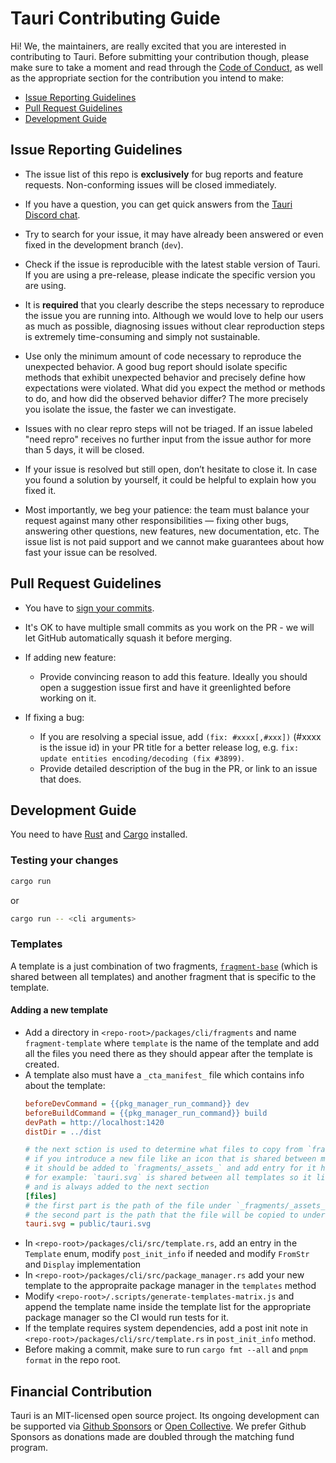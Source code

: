 # Tauri Contributing Guide

Hi! We, the maintainers, are really excited that you are interested in contributing to Tauri. Before submitting your contribution though, please make sure to take a moment and read through the [Code of Conduct](CODE_OF_CONDUCT.md), as well as the appropriate section for the contribution you intend to make:

- [Issue Reporting Guidelines](#issue-reporting-guidelines)
- [Pull Request Guidelines](#pull-request-guidelines)
- [Development Guide](#development-guide)

## Issue Reporting Guidelines

- The issue list of this repo is **exclusively** for bug reports and feature requests. Non-conforming issues will be closed immediately.

- If you have a question, you can get quick answers from the [Tauri Discord chat](https://discord.gg/SpmNs4S).

- Try to search for your issue, it may have already been answered or even fixed in the development branch (`dev`).

- Check if the issue is reproducible with the latest stable version of Tauri. If you are using a pre-release, please indicate the specific version you are using.

- It is **required** that you clearly describe the steps necessary to reproduce the issue you are running into. Although we would love to help our users as much as possible, diagnosing issues without clear reproduction steps is extremely time-consuming and simply not sustainable.

- Use only the minimum amount of code necessary to reproduce the unexpected behavior. A good bug report should isolate specific methods that exhibit unexpected behavior and precisely define how expectations were violated. What did you expect the method or methods to do, and how did the observed behavior differ? The more precisely you isolate the issue, the faster we can investigate.

- Issues with no clear repro steps will not be triaged. If an issue labeled "need repro" receives no further input from the issue author for more than 5 days, it will be closed.

- If your issue is resolved but still open, don’t hesitate to close it. In case you found a solution by yourself, it could be helpful to explain how you fixed it.

- Most importantly, we beg your patience: the team must balance your request against many other responsibilities — fixing other bugs, answering other questions, new features, new documentation, etc. The issue list is not paid support and we cannot make guarantees about how fast your issue can be resolved.

## Pull Request Guidelines

- You have to [sign your commits](https://docs.github.com/en/authentication/managing-commit-signature-verification/signing-commits).

- It's OK to have multiple small commits as you work on the PR - we will let GitHub automatically squash it before merging.

- If adding new feature:

  - Provide convincing reason to add this feature. Ideally you should open a suggestion issue first and have it greenlighted before working on it.

- If fixing a bug:
  - If you are resolving a special issue, add `(fix: #xxxx[,#xxx])` (#xxxx is the issue id) in your PR title for a better release log, e.g. `fix: update entities encoding/decoding (fix #3899)`.
  - Provide detailed description of the bug in the PR, or link to an issue that does.

## Development Guide

You need to have [Rust](https://www.rust-lang.org) and [Cargo](https://doc.rust-lang.org/cargo/getting-started/installation.html) installed.

### Testing your changes

```bash
cargo run
```

or

```bash
cargo run -- <cli arguments>
```

### Templates

A template is a just combination of two fragments, [`fragment-base`](../packages/cli/fragments/base) (which is shared between all templates) and another fragment that is specific to the template.

#### Adding a new template

- Add a directory in `<repo-root>/packages/cli/fragments` and name `fragment-template` where `template` is the name of the template and add all the files you need there as they should appear after the template is created.
- A template also must have a `_cta_manifest_` file which contains info about the template:
  ```ini
  beforeDevCommand = {{pkg_manager_run_command}} dev
  beforeBuildCommand = {{pkg_manager_run_command}} build
  devPath = http://localhost:1420
  distDir = ../dist

  # the next sction is used to determine what files to copy from `fragments/_assets_`
  # if you introduce a new file like an icon that is shared between multiple templates,
  # it should be added to `fragments/_assets_` and add entry for it here
  # for example: `tauri.svg` is shared between all templates so it lives in `fragments/_assets_`
  # and is always added to the next section
  [files]
  # the first part is the path of the file under `_fragments/_assets_`
  # the second part is the path that the file will be copied to under the final template directory
  tauri.svg = public/tauri.svg
  ```
- In `<repo-root>/packages/cli/src/template.rs`, add an entry in the `Template` enum, modify `post_init_info` if needed and modify `FromStr` and `Display` implementation
- In `<repo-root>/packages/cli/src/package_manager.rs` add your new template to the appropraite package manager in the `templates` method
- Modify `<repo-root>/.scripts/generate-templates-matrix.js` and append the template name inside the template list for the appropriate package manager so the CI would run tests for it.
- If the template requires system dependencies, add a post init note in `<repo-root>/packages/cli/src/template.rs` in `post_init_info` method.
- Before making a commit, make sure to run `cargo fmt --all` and `pnpm format` in the repo root.

## Financial Contribution

Tauri is an MIT-licensed open source project. Its ongoing development can be supported via [Github Sponsors](https://github.com/sponsors/nothingismagick) or [Open Collective](https://opencollective.com/tauri). We prefer Github Sponsors as donations made are doubled through the matching fund program.
